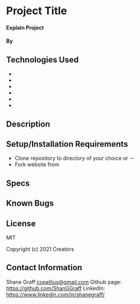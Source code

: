 # Project Title

#### Explain Project

#### By 

## Technologies Used

* 
* 
* 
* 
* 
* 

## Description


## Setup/Installation Requirements

* Clone repository to directory of your choice or --
* Fork website from 

## Specs


## Known Bugs


## License
MIT

Copyright (c) 2021 Creators 

## Contact Information
Shane Graff <copellius@gmail.com>
Github page: https://github.com/ShanGGraff
LinkedIn: https://www.linkedin.com/in/shanegraff/